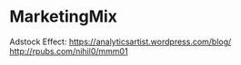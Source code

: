 # MarketingMix



Adstock Effect:
https://analyticsartist.wordpress.com/blog/
http://rpubs.com/nihil0/mmm01
